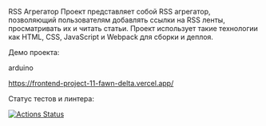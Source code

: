 RSS Агрегатор
Проект представляет собой RSS агрегатор, позволяющий пользователям добавлять ссылки на RSS ленты, просматривать их и читать статьи. Проект использует такие технологии как HTML, CSS, JavaScript и Webpack для сборки и деплоя.

Демо проекта:

arduino

https://frontend-project-11-fawn-delta.vercel.app/

Статус тестов и линтера:

[![Actions Status](https://github.com/user15213/frontend-project-11/actions/workflows/hexlet-check.yml/badge.svg)](https://github.com/user15213/frontend-project-11/actions)
